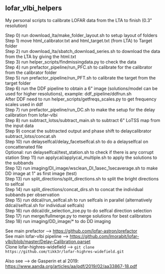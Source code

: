 ## lofar_vlbi_helpers

My personal scripts to calibrate LOFAR data from the LTA to finish (0.3" resolution)

Step 0) run download_lta/make_folder_layout.sh to setup layout of folders \
Step 1) move html_calibrator.txt and html_target.txt (from LTA) to Target folder \
Step 2) run download_lta/sbatch_download_series.sh to download the data from the LTA by giving the html.txt \
Step 3) run helper_scripts/findmissingdata.py to check the data \
Step 4) run prefactor_pipeline/run_PFC.sh to calibrate for the calibrator from the calibrator folder \
Step 5) run prefactor_pipeline/run_PFT.sh to calibrate the target from the target folder \
Step 6) run the DDF pipeline to obtain a 6" image (solutions/model can be used for higher resolutions), example: ddf_pipeline/ddfrun.sh \
After DDF need to run helper_scripts/getfreqs_scales.py to get frequency scales used in ddf \
Step 7) run prefactor_pipeline/run_DC.sh to make the setup for the delay calibration from lofar-vlbi \
Step 8) run subtract_lotss/subtract_main.sh to subtract 6" LoTSS map from the input data \
Step 9) concat the subtracted output and phase shift to delaycalibrator subtract_lotss/concat.sh \
Step 10) run delayselfcal/delay_facetselfcal.sh to do a delayselfcal on concattenated file \
Optional: run delayselfcal/test_station.sh to check if there is any corrupt station
Step 11) run applycal/applycal_multiple.sh to apply the solutions to the subbands \
Step 12) run imaging/DI_image/wsclean_DI_1asec_1secaverage.sh to make DD image at 1" as first image (test) \
Step 13) run split_directions/split_directions.sh to split the bright directions to selfcal \
Step 14) run split_directions/concat_dirs.sh to concat the individual subbands per observation \
Step 15) run ddcal/run_selfcal.sh to run selfcals in parallel (alternatively ddcal/selfcal.sh for individual selfcals) \
Step 16) run ddcal/dir_selection_zoe.py to do selfcal direction selection \
Step 17) run merge/fullmerge.py to merge solutions for best calibrators \
Step 18) run imaging/DD_image/* to do DD imaging


See main prefactor --> https://github.com/lofar-astron/prefactor \
See main lofar-vlbi pipeline --> https://github.com/lmorabit/lofar-vlbi/blob/master/Delay-Calibration.parset \
Clone lofar-highres-widefield --> ```git clone https://github.com/tikk3r/lofar-highres-widefield.git```

Also see --> de Gasperin et al 2019: https://www.aanda.org/articles/aa/pdf/2019/02/aa33867-18.pdf
